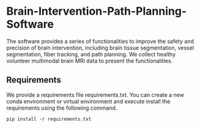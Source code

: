 # Brain-Intervention-Path-Planning-Software
The software provides a series of functionalities to improve the safety and precision of brain intervention, including brain tissue segmentation, vessel segmentation, fiber tracking, and path planning. We collect healthy volunteer multimodal brain MRI data to present the functionalities.

## Requirements

We provide a requirements file requirements.txt. You can create a new conda environment or virtual environment and execute install the requirements using the following command.

```
pip install -r requirements.txt
```
